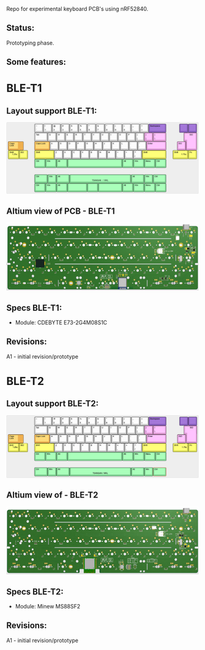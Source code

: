 
Repo for experimental keyboard PCB's using nRF52840.

## Status:
Prototyping phase.

## Some features:

# BLE-T1

## Layout support BLE-T1: 
![alt text](./readme-images/layout_support_T1_Rev_A1.jpg "Layout support")

## Altium view of PCB - BLE-T1
![alt text](./readme-images/BLE-T1_Rev_A1.jpg "PCB View - Rev A")

## Specs BLE-T1:
- Module: CDEBYTE E73-2G4M08S1C

## Revisions:
A1 - initial revision/prototype

# BLE-T2

## Layout support BLE-T2: 
![alt text](./readme-images/layout_support_T2_Rev_A1.jpg "Layout support")

## Altium view of - BLE-T2
![alt text](./readme-images/BLE-T2_Rev_A1.jpg "PCB View - Rev A")

## Specs BLE-T2:
- Module: Minew MS88SF2

## Revisions:
A1 - initial revision/prototype
